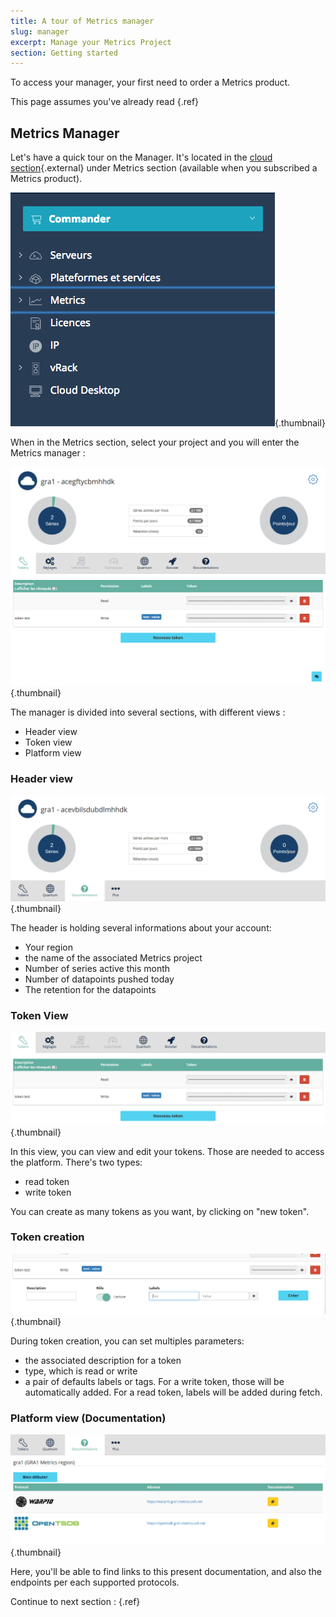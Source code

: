 ```yaml
---
title: A tour of Metrics manager
slug: manager
excerpt: Manage your Metrics Project
section: Getting started
---
```


To access your manager, your first need to order a Metrics product.

This page assumes you've already read [](../start_order/guide.en-gb.md){.ref}



## Metrics Manager
Let's have a quick tour on the Manager. It's located in the [cloud section](https://www.ovh.com/manager/cloud/index.html){.external} under Metrics section (available when you subscribed a Metrics product).


![manager](images/metrics_manager.png){.thumbnail}

When in the Metrics section, select your project and you will enter the Metrics manager :


![global](images/global.png){.thumbnail}

The manager is divided into several sections, with different views :

- Header view
- Token view
- Platform view


### Header view

![header](images/header.png){.thumbnail}

The header is holding several informations about your account:

- Your region
- the name of the associated Metrics project
- Number of series active this month
- Number of datapoints pushed today
- The retention for the datapoints


### Token View

![token](images/token.png){.thumbnail}

In this view, you can view and edit your tokens. Those are needed to access the platform. There's two types:

- read token
- write token

You can create as many tokens as you want, by clicking on "new token".


### Token creation

![create](images/token-create.png){.thumbnail}

During token creation, you can set multiples parameters:

- the associated description for a token
- type, which is read or write
- a pair of defaults labels or tags. For a write token, those will be automatically added. For a read token, labels will be added during fetch.


### Platform view (Documentation)

![doc](images/doc.png){.thumbnail}

Here, you'll be able to find links to this present documentation, and also the endpoints per each supported protocols.

Continue to next section : [](../start_using/guide.en-gb.md){.ref}